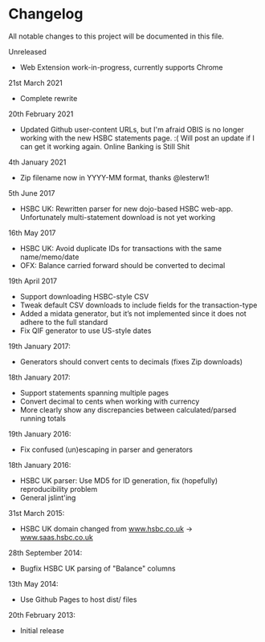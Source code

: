 # Changelog

All notable changes to this project will be documented in this file.

Unreleased

- Web Extension work-in-progress, currently supports Chrome

21st March 2021

- Complete rewrite

20th February 2021

- Updated Github user-content URLs, but I'm afraid OBIS is no longer working with the new HSBC statements page. :( Will post an update if I can get it working again. Online Banking is Still Shit

4th January 2021

- Zip filename now in YYYY-MM format, thanks @lesterw1!

5th June 2017

- HSBC UK: Rewritten parser for new dojo-based HSBC web-app. Unfortunately multi-statement download is not yet working

16th May 2017

- HSBC UK: Avoid duplicate IDs for transactions with the same name/memo/date
- OFX: Balance carried forward should be converted to decimal

19th April 2017

- Support downloading HSBC-style CSV
- Tweak default CSV downloads to include fields for the transaction-type
- Added a midata generator, but it’s not implemented since it does not adhere to the full standard
- Fix QIF generator to use US-style dates

19th January 2017:

- Generators should convert cents to decimals (fixes Zip downloads)

18th January 2017:

- Support statements spanning multiple pages
- Convert decimal to cents when working with currency
- More clearly show any discrepancies between calculated/parsed running totals

19th January 2016:

- Fix confused (un)escaping in parser and generators

18th January 2016:

- HSBC UK parser: Use MD5 for ID generation, fix (hopefully) reproducibility problem
- General jslint'ing

31st March 2015:

- HSBC UK domain changed from www.hsbc.co.uk -> www.saas.hsbc.co.uk

28th September 2014:

- Bugfix HSBC UK parsing of "Balance" columns

13th May 2014:

- Use Github Pages to host dist/ files

20th February 2013:

- Initial release
